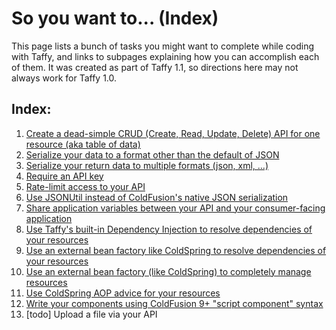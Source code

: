 # So you want to... (Index)

This page lists a bunch of tasks you might want to complete while coding with Taffy, and links to subpages explaining how you can accomplish each of them. It was created as part of Taffy 1.1, so directions here may not always work for Taffy 1.0.

## Index:

1. [Create a dead-simple CRUD (Create, Read, Update, Delete) API for one resource (aka table of data)][1]
1. [Serialize your data to a format other than the default of JSON][2]
1. [Serialize your return data to multiple formats (json, xml, ...)][3]
1. [Require an API key][4]
1. [Rate-limit access to your API][5]
1. [Use JSONUtil instead of ColdFusion's native JSON serialization][6]
1. [Share application variables between your API and your consumer-facing application][7]
1. [Use Taffy's built-in Dependency Injection to resolve dependencies of your resources][8]
1. [Use an external bean factory like ColdSpring to resolve dependencies of your resources][9]
1. [Use an external bean factory (like ColdSpring) to completely manage resources][10]
1. [Use ColdSpring AOP advice for your resources][11]
1. [Write your components using ColdFusion 9+ "script component" syntax][12]
1. [todo] Upload a file via your API

[1]: https://github.com/atuttle/Taffy/wiki/So-you-want-to:-Create-a-dead-simple-CRUD-API
[2]: https://github.com/atuttle/Taffy/wiki/So-you-want-to:-Serialize-data-to-a-different-data-type
[3]: https://github.com/atuttle/Taffy/wiki/So-you-want-to:-Support-returning-multiple-formats
[4]: https://github.com/atuttle/Taffy/wiki/So-you-want-to:-Require-an-API-Key
[5]: https://github.com/atuttle/Taffy/wiki/So-you-want-to:-Rate-Limit-access-to-your-API
[6]: https://github.com/atuttle/Taffy/wiki/So-you-want-to:-Use-JSONUtil-instead-of-Native-JSON-serialization
[7]: https://github.com/atuttle/Taffy/wiki/So-you-want-to:-Share-application-variables-with-your-consumer-facing-application
[8]: https://github.com/atuttle/Taffy/wiki/So-you-want-to:-Use-Taffy's-built-in-Dependency-Injection-to-resolve-dependencies-of-your-resources
[9]: https://github.com/atuttle/Taffy/wiki/So-you-want-to:-Use-an-external-bean-factory-like-ColdSpring-to-resolve-dependencies-of-your-resources
[10]: https://github.com/atuttle/Taffy/wiki/So-you-want-to:-use-an-external-bean-factory-like-coldspring-to-completely-manage-resources
[11]: https://github.com/atuttle/Taffy/wiki/So-you-want-to:-Use-ColdSpring-AOP-Advice-for-your-resources
[12]: https://github.com/atuttle/Taffy/wiki/So-you-want-to:-Write-your-components-using-CF9--script-component-syntax
